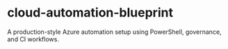# cloud-automation-blueprint
A production-style Azure automation setup using PowerShell, governance, and CI workflows.
